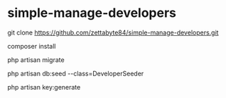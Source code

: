# simple-manage-developers

git clone https://github.com/zettabyte84/simple-manage-developers.git

composer install

php artisan migrate

php artisan db:seed --class=DeveloperSeeder

php artisan key:generate
